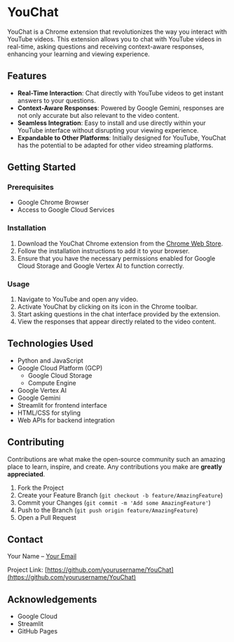 # YouChat

YouChat is a Chrome extension that revolutionizes the way you interact with YouTube videos. This extension allows you to chat with YouTube videos in real-time, asking questions and receiving context-aware responses, enhancing your learning and viewing experience.

## Features

- **Real-Time Interaction**: Chat directly with YouTube videos to get instant answers to your questions.
- **Context-Aware Responses**: Powered by Google Gemini, responses are not only accurate but also relevant to the video content.
- **Seamless Integration**: Easy to install and use directly within your YouTube interface without disrupting your viewing experience.
- **Expandable to Other Platforms**: Initially designed for YouTube, YouChat has the potential to be adapted for other video streaming platforms.

## Getting Started

### Prerequisites

- Google Chrome Browser
- Access to Google Cloud Services

### Installation

1. Download the YouChat Chrome extension from the [Chrome Web Store](https://chrome.google.com/webstore).
2. Follow the installation instructions to add it to your browser.
3. Ensure that you have the necessary permissions enabled for Google Cloud Storage and Google Vertex AI to function correctly.

### Usage

1. Navigate to YouTube and open any video.
2. Activate YouChat by clicking on its icon in the Chrome toolbar.
3. Start asking questions in the chat interface provided by the extension.
4. View the responses that appear directly related to the video content.

## Technologies Used

- Python and JavaScript
- Google Cloud Platform (GCP)
  - Google Cloud Storage
  - Compute Engine
- Google Vertex AI
- Google Gemini
- Streamlit for frontend interface
- HTML/CSS for styling
- Web APIs for backend integration

## Contributing

Contributions are what make the open-source community such an amazing place to learn, inspire, and create. Any contributions you make are **greatly appreciated**.

1. Fork the Project
2. Create your Feature Branch (`git checkout -b feature/AmazingFeature`)
3. Commit your Changes (`git commit -m 'Add some AmazingFeature'`)
4. Push to the Branch (`git push origin feature/AmazingFeature`)
5. Open a Pull Request

## Contact

Your Name – [Your Email](mailto:youremail@example.com)

Project Link: [https://github.com/yourusername/YouChat](https://github.com/yourusername/YouChat)

## Acknowledgements

- Google Cloud
- Streamlit
- GitHub Pages
